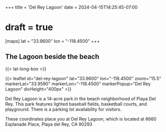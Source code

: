 +++
title = 'Del Rey Lagoon'
date = 2024-04-15T14:25:45-07:00
# draft = true
[maps]
lat = "33.9600"
lon = "-118.4500"
+++
## The Lagoon beside the beach
{{< lat-long-box >}}

{{< leaflet id="del-rey-lagoon" lat="33.9600" lon="-118.4500" zoom="15.5" markerLat="33.9590" markerLon="-118.4500" markerPopup="Del Rey Lagoon" divHeight="400px" >}}

Del Rey Lagoon is a 14-acre park in the beach neighborhood of Playa Del Rey. This park features lighted baseball fields, basketball courts, and playground. There is a parking lot availability for visitors.

<!--more-->

These coordinates place you at Del Rey Lagoon, which is located at 6660 Esplanade Place, Playa del Rey, CA 90293

